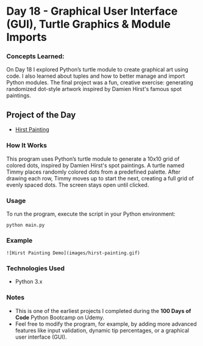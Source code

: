 
# Day 18 - Graphical User Interface (GUI), Turtle Graphics & Module Imports

### Concepts Learned: 

On Day 18 I explored Python’s turtle module to create graphical art using code. I also learned about tuples and how to better manage and import Python modules. The final project was a fun, creative exercise: generating randomized dot-style artwork inspired by Damien Hirst's famous spot paintings.

## Project of the Day
- [Hirst Painting](Day18/main.py)

### How It Works

This program uses Python’s turtle module to generate a 10x10 grid of colored dots, inspired by Damien Hirst's spot paintings. A turtle named Timmy places randomly colored dots from a predefined palette. After drawing each row, Timmy moves up to start the next, creating a full grid of evenly spaced dots. The screen stays open until clicked.

### Usage

To run the program, execute the script in your Python environment:

```
python main.py
```

### Example

```
![Hirst Painting Demo](images/hirst-painting.gif)

```

### Technologies Used
- Python 3.x

### Notes

- This is one of the earliest projects I completed during the **100 Days of Code** Python Bootcamp on Udemy.
- Feel free to modify the program, for example, by adding more advanced features like input validation, dynamic tip percentages, or a graphical user interface (GUI).
